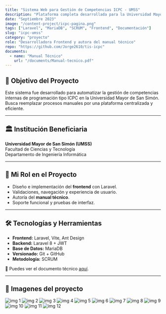 ```yaml
---
title: "Sistema Web para Gestión de Competencias ICPC - UMSS"
description: "Plataforma completa desarrollada para la Universidad Mayor de San Simón, destinada a la organización, registro y control de competencias de programación como el ICPC."
date: "Septiembre 2023"
image: "/content-project/icpc-pagina.png"
tags: ["Laravel", "MariaDB", "SCRUM", "Frontend", "Documentación"]
slug: "icpc-umss"
category: "proyecto"
role: "Desarrolladora Frontend y autora del manual técnico"
repo: "https://github.com/Jorge2610/tis-icpc"
documents:
  - name: "Manual Técnico"
    url: "/documents/Manual-tecnico.pdf"
---
```

<h2 class="text-2xl font-bold mb-4 mt-8">🎯 Objetivo del Proyecto</h2>
<p class="text-base leading-relaxed text-muted-foreground">
Este sistema fue desarrollado para automatizar la gestión de competencias internas de programación tipo ICPC en la Universidad Mayor de San Simón. Busca reemplazar procesos manuales por una plataforma centralizada y eficiente.
</p>

<hr class="my-6"/>

<h2 class="text-2xl font-bold mb-4 mt-8">🏛️ Institución Beneficiaria</h2>
<p class="text-base leading-relaxed text-muted-foreground">
<strong>Universidad Mayor de San Simón (UMSS)</strong><br/>
Facultad de Ciencias y Tecnología<br/>
Departamento de Ingeniería Informática
</p>

<hr class="my-6"/>

<h2 class="text-2xl font-bold mb-4 mt-8">🧠 Mi Rol en el Proyecto</h2>
<ul class="list-disc pl-5 space-y-2 text-muted-foreground">
  <li>Diseño e implementación del <strong>frontend</strong> con Laravel.</li>
  <li>Validaciones, navegación y experiencia de usuario.</li>
  <li>Autoría del <strong>manual técnico</strong>.</li>
  <li>Soporte funcional y pruebas de interfaz.</li>
</ul>

<hr class="my-6"/>

<h2 class="text-2xl font-bold mb-4 mt-8">🛠️ Tecnologías y Herramientas</h2>
<ul class="list-disc pl-5 space-y-2 text-muted-foreground">
  <li><strong>Frontend:</strong> Laravel, Vite, Ant Design</li>
  <li><strong>Backend:</strong> Laravel 8 + JWT</li>
  <li><strong>Base de Datos:</strong> MariaDB</li>
  <li><strong>Versionado:</strong> Git + GitHub</li>
  <li><strong>Metodología:</strong> SCRUM</li>
</ul>

<p class="mt-4 text-muted-foreground">📄 Puedes ver el documento técnico <a href="/documents/Manual-tecnico.pdf" class="text-cyber-500 underline hover:text-cyber-700">aquí</a>.</p>

<hr class="my-6"/>

<h2 class="text-2xl font-bold mb-4 mt-8">📸 Imagenes del proyecto</h2>

<div class="img-grid">
  <img src="/content-project/icpc3.png" alt="img 1" class="grid-img" />
  <img src="/content-project/icpc2.png" alt="img 2" class="grid-img" />
  <img src="/content-project/icpc8.png" alt="img 3" class="grid-img" />
  <img src="/content-project/icpc7.png" alt="img 4" class="grid-img" />
  <img src="/content-project/icpc9.png" alt="img 5" class="grid-img" />
  <img src="/content-project/icpc10.png" alt="img 6" class="grid-img" />
  <img src="/content-project/icpc11.png" alt="img 7" class="grid-img" />
  <img src="/content-project/icpc13.png" alt="img 8" class="grid-img" />
  <img src="/content-project/icpc14.png" alt="img 9" class="grid-img" />
  <img src="/content-project/icpc15.png" alt="img 10" class="grid-img" />
  <img src="/content-project/icpc16.png" alt="img 11" class="grid-img" />
  <img src="/content-project/icpc12.png" alt="img 12" class="grid-img" />
</div>






